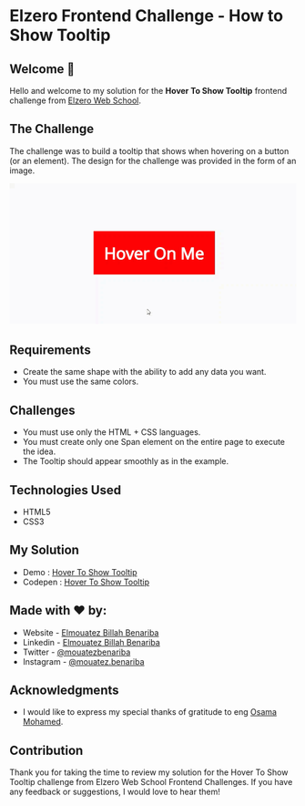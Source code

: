 # Elzero Frontend Challenge - How to Show Tooltip

## Welcome 👋

Hello and welcome to my solution for the **Hover To Show Tooltip** frontend challenge from [Elzero Web School](https://elzero.org/category/challenges/front-end-challenges/).

## The Challenge

The challenge was to build a tooltip that shows when hovering on a button (or an element). The design for the challenge was provided in the form of an image.

![How to Show Tooltip](images/frontend-hover-to-show-tooltip.gif)

## Requirements

- Create the same shape with the ability to add any data you want.
- You must use the same colors.

## Challenges

- You must use only the HTML + CSS languages.
- You must create only one Span element on the entire page to execute the idea.
- The Tooltip should appear smoothly as in the example.

## Technologies Used

- HTML5
- CSS3

## My Solution

- Demo : [Hover To Show Tooltip](https://mouatezbenariba.github.io/Elzero-Frontend-Challenges/hover-to-show-tooltip/)
- Codepen : [Hover To Show Tooltip](https://codepen.io/mouatezbenariba/pen/KKZJOEN)

## Made with ❤ by:

- Website - [Elmouatez Billah Benariba](https://www.mouatezbenariba.me/)
- Linkedin - [Elmouatez Billah Benariba](https://www.linkedin.com/in/mouatezbenariba/)
- Twitter - [@mouatezbenariba](https://twitter.com/mouatezbenariba)
- Instagram - [@mouatez.benariba](https://www.instagram.com/mouatez.benariba/)

## Acknowledgments

- I would like to express my special thanks of gratitude to eng [Osama Mohamed](https://github.com/OsamaElzero).

## Contribution

Thank you for taking the time to review my solution for the Hover To Show Tooltip challenge from Elzero Web School Frontend Challenges. If you have any feedback or suggestions, I would love to hear them!
